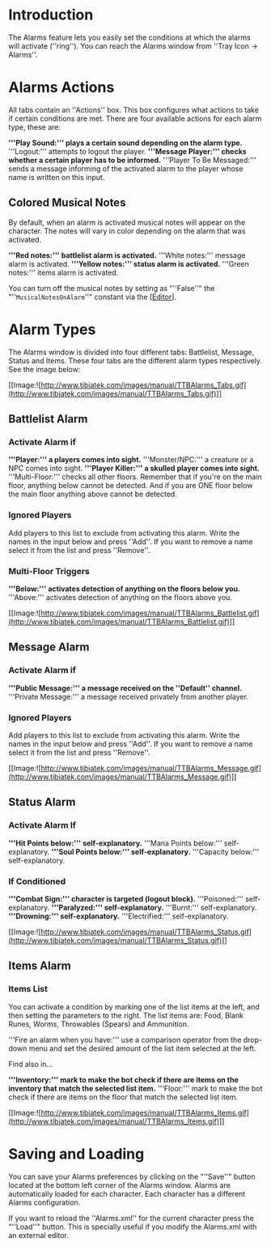 # Introduction #

The Alarms feature lets you easily set the conditions at which the alarms will activate (''ring''). You can reach the Alarms window from ''Tray Icon -> Alarms''.

# Alarms Actions #

All tabs contain an ''Actions'' box. This box configures what actions to take if certain conditions are met. There are four available actions for each alarm type, these are:

**'''Play Sound:''' plays a certain sound depending on the alarm type.** '''Logout:''' attempts to logout the player.
**'''Message Player:''' checks whether a certain player has to be informed.** '''Player To Be Messaged:''' sends a message informing of the activated alarm to the player whose name is written on this input.

## Colored Musical Notes ##
By default, when an alarm is activated musical notes will appear on the character. The notes will vary in color depending on the alarm that was activated.

**'''Red notes:''' battlelist alarm is activated.** '''White notes:''' message alarm is activated.
**'''Yellow notes:''' status alarm is activated.** '''Green notes:''' items alarm is activated.

You can turn off the musical notes by setting as "''False''" the "''`MusicalNotesOnAlarm`''" constant via the [[Editor](Constants.md)].

# Alarm Types #

The Alarms window is divided into four different tabs: Battlelist, Message, Status and Items. These four tabs are the different alarm types respectively. See the image below:

[[Image:![http://www.tibiatek.com/images/manual/TTBAlarms_Tabs.gif](http://www.tibiatek.com/images/manual/TTBAlarms_Tabs.gif)]]

## Battlelist Alarm ##

### Activate Alarm if ###
**'''Player:''' a players comes into sight.** '''Monster/NPC:''' a creature or a NPC comes into sight.
**'''Player Killer:''' a skulled player comes into sight.** '''Multi-Floor:''' checks all other floors. Remember that if you're on the main floor, anything below cannot be detected. And if you are ONE floor below the main floor anything above cannot be detected.

### Ignored Players ###

Add players to this list to exclude from activating this alarm. Write the names in the input below and press ''Add''. If you want to remove a name select it from the list and press ''Remove''.

### Multi-Floor Triggers ###

**'''Below:''' activates detection of anything on the floors below you.** '''Above:''' activates detection of anything on the floors above you.

[[Image:![http://www.tibiatek.com/images/manual/TTBAlarms_Battlelist.gif](http://www.tibiatek.com/images/manual/TTBAlarms_Battlelist.gif)]]

## Message Alarm ##

### Activate Alarm if ###
**'''Public Message:''' a message received on the ''Default'' channel.** '''Private Message:''' a message received privately from another player.

### Ignored Players ###

Add players to this list to exclude from activating this alarm. Write the names in the input below and press ''Add''. If you want to remove a name select it from the list and press ''Remove''.

[[Image:![http://www.tibiatek.com/images/manual/TTBAlarms_Message.gif](http://www.tibiatek.com/images/manual/TTBAlarms_Message.gif)]]

## Status Alarm ##

### Activate Alarm If ###

**'''Hit Points below:''' self-explanatory.** '''Mana Points below:''' self-explanatory.
**'''Soul Points below:''' self-explanatory.** '''Capacity below:''' self-explanatory.

### If Conditioned ###

**'''Combat Sign:''' character is targeted (logout block).** '''Poisoned:''' self-explanatory.
**'''Paralyzed:''' self-explanatory.** '''Burnt:''' self-explanatory.
**'''Drowning:''' self-explanatory.** '''Electrified:''' self-explanatory.

[[Image:![http://www.tibiatek.com/images/manual/TTBAlarms_Status.gif](http://www.tibiatek.com/images/manual/TTBAlarms_Status.gif)]]

## Items Alarm ##

### Items List ###

You can activate a condition by marking one of the list items at the left, and then setting the parameters to the right. The list items are: Food, Blank Runes, Worms, Throwables (Spears) and Ammunition.

'''Fire an alarm when you have:''' use a comparison operator from the drop-down menu and set the desired amount of the list item selected at the left.

Find also in...

**'''Inventory:''' mark to make the bot check if there are items on the inventory that match the selected list item.** '''Floor:''' mark to make the bot check if there are items on the floor that match the selected list item.

[[Image:![http://www.tibiatek.com/images/manual/TTBAlarms_Items.gif](http://www.tibiatek.com/images/manual/TTBAlarms_Items.gif)]]

# Saving and Loading #

You can save your Alarms preferences by clicking on the "''Save''" button located at the bottom left corner of the Alarms window. Alarms are automatically loaded for each character. Each character has a different Alarms configuration.

If you want to reload the ''Alarms.xml'' for the current character press the "''Load''" button. This is specially useful if you modify the Alarms.xml with an external editor.